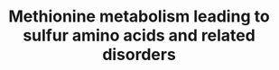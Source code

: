 ---
annotations:
- type: Pathway Ontology
  value: hypermethioninemia pathway
- type: Pathway Ontology
  value: homocystinuria pathway
- type: Pathway Ontology
  value: disease pathway
- type: Disease Ontology
  value: glycine N-methyltransferase deficiency
- type: Disease Ontology
  value: homocystinuria
- type: Disease Ontology
  value: hypermethioninemia with deficiency of S-adenosylhomocysteine hydrolase
- type: Disease Ontology
  value: hypermethioninemia
- type: Disease Ontology
  value: isolated sulfite oxidase deficiency
- type: Pathway Ontology
  value: glycine N-methyltransferase deficiency pathway
- type: Pathway Ontology
  value: hypermethioninemia pathway
- type: Pathway Ontology
  value: cystathioninuria pathway
- type: Pathway Ontology
  value: altered metal homeostasis pathway
- type: Pathway Ontology
  value: methionine degradation pathway
- type: Pathway Ontology
  value: sulfite oxidase deficiency pathway
- type: Disease Ontology
  value: cystathioninuria
- type: Disease Ontology
  value: hypermethioninemia due to adenosine kinase deficiency
- type: Pathway Ontology
  value: cysteine and methionine metabolic pathway
authors:
- HRitter
- Egonw
- Khanspers
- DeSl
- Elisson nl
- IreneHemel
- MaintBot
- Fehrhart
- Eweitz
- Finterly
communities:
- IEM
- RareDiseases
description: This pathway visualises the conversion of methionine to inorganic sulphates
  (involving the formation of homocysteine, a  toxic intermediate also related to
  MTHFR deficiency [https://www.wikipathways.org/index.php/Pathway:WP4288]). Methionine,
  an essential amino acid, is taken in from diet and can be created from breaking
  down proteins.  This pathway was inspired by Chapter 3 of the book of Blau (ISBN
  3642403360 (978-3642403361)).
last-edited: 2021-11-30
organisms:
- Homo sapiens
redirect_from:
- /index.php/Pathway:WP4292
- /instance/WP4292
schema-jsonld:
- '@context': https://schema.org/
  '@id': https://wikipathways.github.io/pathways/WP4292.html
  '@type': Dataset
  creator:
    '@type': Organization
    name: WikiPathways
  description: This pathway visualises the conversion of methionine to inorganic sulphates
    (involving the formation of homocysteine, a  toxic intermediate also related to
    MTHFR deficiency [https://www.wikipathways.org/index.php/Pathway:WP4288]). Methionine,
    an essential amino acid, is taken in from diet and can be created from breaking
    down proteins.  This pathway was inspired by Chapter 3 of the book of Blau (ISBN
    3642403360 (978-3642403361)).
  keywords:
  - ''
  - Diphosphate ion
  - DNA, RNA, hormones,
  - Betaine
  - pathway
  - Taurine
  - Beta-Sulfinyl pyruvate
  - Homocysteine
  - ' S-methyltransferase 1'
  - X-MT
  - AMP
  - Creatine-P etc.
  - Vit. B12
  - transmethylation enzymes
  - Methyl-
  - CSAT
  - AHCY
  - MAT1A
  - Methylation on
  - MS
  - CBS
  - Sulphocysteine
  - HTOx
  - Glycine
  - Phosphate ion
  - GNMT
  - Hypotaurine
  - Cysteine
  - Cystathionine
  - CyD
  - S-Adenosylhomocysteine
  - Build proteins
  - ATP
  - CTH
  - MAT2A
  - cobalamin
  - Sulfite
  - H2O
  - CySD
  - ADKD
  - BMT
  - Adenosine
  - Methionine
  - Methionine adenosyltransferase I/III
  - Sulfate
  - SUOX
  - S-Adenosylmethionine
  - Sarcosine
  - 'Lipids, proteins, '
  - Cysteine sulfinic acid
  - MAT2B
  license: CC0
  name: Methionine metabolism leading to sulfur amino acids and related disorders
seo: CreativeWork
title: Methionine metabolism leading to sulfur amino acids and related disorders
wpid: WP4292
---
